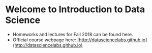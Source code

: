 # Welcome to Introduction to Data Science 

* Homeworks and lectures for Fall 2018 can be found here. 
* Official course webpage here: [http://datasciencelabs.github.io](http://datasciencelabs.github.io)
